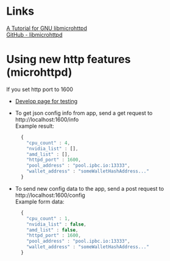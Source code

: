 Links  
=====  
  
[A Tutorial for GNU libmicrohttpd](https://www.gnu.org/software/libmicrohttpd/tutorial.html#Top)  
[GitHub - libmicrohttpd](https://github.com/ulion/libmicrohttpd)  
  
Using new http features (microhttpd)  
====================================  
  
  If you set http port to 1600

  - [Develop page for testing](http://localhost:1600/devtest)  
  - To get json config info from app, send a get request to http://localhost:1600/info  
      Example result:  

      ```javascript  
		{  
		  "cpu_count" : 4,  
		  "nvidia_list" : [],  
		  "amd_list" : [],  
		  "httpd_port" : 1600,  
		  "pool_address" : "pool.ipbc.io:13333",  
		  "wallet_address" : "someWalletHashAddress..."  
		}  
      ```  

  - To send new config data to the app, send a post request to http://localhost:1600/config  
      Example form data:  

      ```javascript  
		{  
		  "cpu_count" : 1,  
		  "nvidia_list" : false,  
		  "amd_list" : false,  
		  "httpd_port" : 1600,  
		  "pool_address" : "pool.ipbc.io:13333",  
		  "wallet_address" : "someWalletHashAddress..."  
		}  
      ``` 
